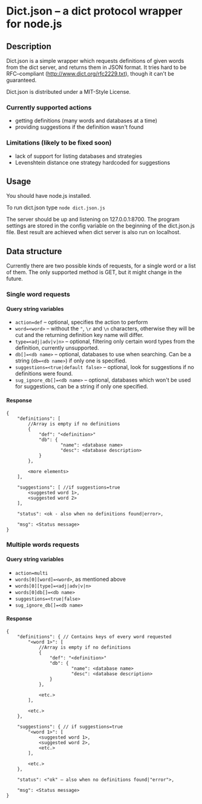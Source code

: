 # Dict.json – a dict protocol wrapper for node.js

## Description ##

Dict.json is a simple wrapper which requests definitions of given words from the dict server, and returns them in JSON format.
It tries hard to be RFC–compliant (http://www.dict.org/rfc2229.txt), though it can't be guaranteed.

Dict.json is distributed under a MIT-Style License.

### Currently supported actions ###
* getting definitions (many words and databases at a time)
* providing suggestions if the definition wasn't found

### Limitations (likely to be fixed soon) ###
* lack of support for listing databases and strategies
* Levenshtein distance one strategy hardcoded for suggestions


## Usage ##

You should have node.js installed.

To run dict.json type `node dict.json.js`

The server should be up and listening on 127.0.0.1:8700.
The program settings are stored in the config variable on the beginning of the dict.json.js file.
Best result are achieved when dict server is also run on localhost.


## Data structure ##

Currently there are two possible kinds of requests, for a single word or a list of them.
The only supported method is GET, but it might change in the future.

### Single word requests ###

#### Query string variables ####
* `action=def` – optional, specifies the action to perform
* `word=<word>` – without the `"`, `\r` and `\n` characters, otherwise they will be cut and the returning definition key name will differ.
* `type=<adj|adv|v|n>` – optional, filtering only certain word types from the definition, currently unsupported.
* `db[]=<db name>` – optional, databases to use when searching. Can be a string (`db=<db name>`) if only one is specified.
* `suggestions=<true|default false>` – optional, look for suggestions if no definitions were found.
* `sug_ignore_db[]=<db name>` – optional, databases which won't be used for suggestions, can be a string if only one specified.

#### Response ####
	{
		"definitions": [
			//Array is empty if no definitions
			{
				"def": "<definition>"
				"db": {
						"name": <database name>
						"desc": <database description>
				}
			},
			
			<more elements>
		],
		
		"suggestions": [ //if suggestions=true
			<suggested word 1>,
			<suggested word 2>
		],
		
		"status": <ok - also when no definitions found|error>,
		
		"msg": <Status message>
	}

### Multiple words requests ###
#### Query string variables ####
* `action=multi`
* `words[0][word]=<word>`, as mentioned above
* `words[0][type]=<adj|adv|v|n>`
* `words[0]db[]=<db name>`
* `suggestions=<true|false>`
* `sug_ignore_db[]=<db name>`
		
#### Response ####
	{
		"definitions": { // Contains keys of every word requested
			"<word 1>": [
				//Array is empty if no definitions
				{
					"def": "<definition>"
					"db": {
							"name": <database name>
							"desc": <database description>
					}
				},
				
				<etc.>
			],
			
			<etc.>
		},
		
		"suggestions": { // if suggestions=true
			"<word 1>": [
				<suggested word 1>,
				<suggested word 2>,
				<etc.>
			],
			
			<etc.>
		},
		
		"status": <"ok" – also when no definitions found|"error">,
		
		"msg": <Status message>
	}